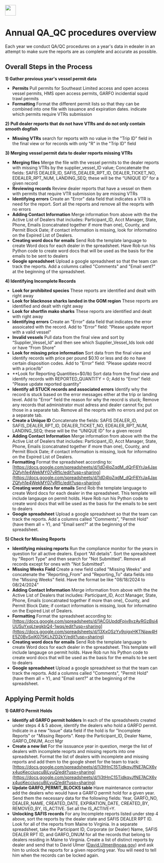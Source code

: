 
<a align="left" href="https://github.com/nmfs-openscapes/2024-nmfs-champions"><img src="https://github.githubassets.com/images/modules/logos_page/GitHub-Mark.png" width="35px"/></a>

# Annual QA_QC procedures overview 

Each year we conduct QA/QC procedures on a year's data in edealer in an attempt to make sure the reports are as complete and accurate as possible.


## Overall Steps in the Process

**1) Gather previous year's vessel permit data**
- **Permits** Pull permits for Southeast Limited access and open access vessel permits, HMS open access permits, GARFO incidential squid trawl permits
- **Formatting** Format the different permit lists so that they can be combined into one file with issuance and expiration dates. indicate which permits require VTRs submission 


**2) Pull dealer reports that do not have VTRs and do not only contain smooth dogfish**
- **Missing VTRs** search for reports with no value in the "Trip ID" field in the final view or for records with only "R" in the "Trip ID" field


**3) Merging vessel permit data to dealer reports missing VTRs**
- **Merging files** Merge the file with the vessel permits to the dealer reports with missing VTRs by the supplier_vessel_ID value; Concatenate the fields: SAFIS DEALER_ID, SAFIS_DEALER_RPT_ID, DEALER_TICKET_NO, EDEALER_RPT_NUM, LANDING_SEQ; these will be the “UNIQUE ID” for a given record
- **Reviewing records** Review dealer reports that have a vessel on them with permits that require VTR submission by are missing VTRs
- **Identifying errors** Create an "Error" data field that indicates a VTR is need for the report. Sort all the reports and remove all the reoprts with no errors
- **Adding Contact Information** Merge information from above with the the Active List of Dealers that includes: Participant_ID, Acct Manager, State, Phone, Emails (concatnated together if more than one), County, and Permit Block Date; if contact information is missing, look for informatino on the Expired List of Dealers.
- **Creating word docs for emails** Send Rob the template language to create Word docs for each dealer in the spreadsheet. Have Rob run his Python code to create word docs that will be used as the basis for the emails to be sent to dealers
- **Google spreadsheet** Upload a google spreadsheet so that the team can track the reports. Add a columns called "Comments" and "Email sent?" at the beginning of the spreadsheet.

**4) Identifying Incomplete Records**
- **Look for prohibited species** These reports are identified and dealt with right away
- **Look for blacknose sharks landed in the GOM region** These reports are identified and dealt with right away
- **Look for shortfin mako sharks** These reports are identified and dealt with right away
- **Identifying errors** Create an "Error" data field that indicates the error assoicated with the record.  Add to "Error" field: "Please update report with a valid vessel"
- **Invalid vessels** Pull data from the final view and sort by “Supplier_Vessel_Id” and then see which Supplier_Vessel_Ids look odd or have “From Shore”
- **Look for missing price information** Sort data from the final view and identify records with price per pound $0.10 or less and do no have certain disposition codes. Add to "Error" field: "Please update reocrd with a price/lb"
- **Look for Reporting Quantities=$0/lb)	Sort data from the final view and identify records with REPORTED_QUANTITY = 0; Add to "Error" field: "Please update reported quantity"
- **Identify all STUCK records and associated errors** Identify why the record is stuck based on the error messages either at the trip or landing level. Add to "Error" field the reason for why the reocrd is stuck; Remove any records that administrator must adress and dealer cannot fix; put those in a separate tab. Remove all the reoprts with no errors and put on a separate tab.
- **Create a Unique ID** Concatenate the fields: SAFIS DEALER_ID, SAFIS_DEALER_RPT_ID, DEALER_TICKET_NO, EDEALER_RPT_NUM, LANDING_SEQ; these will be the “UNIQUE ID” for a given record
- **Adding Contact Information** Merge information from above with the the Active List of Dealers that includes: Participant_ID, Acct Manager, State, Phone, Emails (concatnated together if more than one), County, and Permit Block Date; if contact information is missing, look for informatino on the Expired List of Dealers.
- **Formatting** Format the spreadsheet according to: [https://docs.google.com/spreadsheets/d/1dD4lqZqdM_dQrF6YrJa4JaxZQfyh1e4WekMY07vRfIc/edit?usp=sharing](https://docs.google.com/spreadsheets/d/1dD4lqZqdM_dQrF6YrJa4JaxZQfyh1e4WekMY07vRfIc/edit?usp=sharing)
- **Creating word docs for emails** Send Rob the template language to create Word docs for each dealer in the spreadsheet. This template will include langauge on permit holds. Have Rob run his Python code to create word docs that will be used as the basis for the emails to be sent to dealers
- **Google spreadsheet** Upload a google spreadsheet so that the team can track the reports. Add a columns called "Comments", "Permit Hold" (have them all = Y), and "Email sent?" at the beginning of the spreadsheet.

**5) Check for Missing Reports**
- **Identifying missing reports** Run the compliance monitor for the years in question for all active dealers. Export "All details". Sort the spreadsheet by "Report Type" and then search for "Not Submitted". Remove all records except for ones with "Not Submitted".
- **Missing Weeks Field** Create a new field called "Missing Weeks" and concatenate the "Reporting_From" and "Reporting_To" data fields into the "Missing Weeks" field. Have the format be like "08/18/2024 to 08/24/2024"
- **Adding Contact Information** Merge information from above with the the Active List of Dealers that includes: Participant_ID, Acct Manager, State, Phone, Emails (concatnated together if more than one), County, and Permit Block Date; if contact information is missing, look for informatino on the Expired List of Dealers.
- **Formatting** Format the spreadsheet according to: [https://docs.google.com/spreadsheets/d/1ACGUpddFpjv8vzAyRGzBsi4UUSuYxqLtwgkbQ4-1wqs/edit?usp=sharing](https://docs.google.com/spreadsheets/d/13XxOSzYy9oigxHKTNjaw4HE5Z0BvSxiK075KLhZD2kY/edit?usp=sharing)
- **Creating word docs for emails** Send Rob the template language to create Word docs for each dealer in the spreadsheet. This template will include langauge on permit holds. Have Rob run his Python code to create word docs that will be used as the basis for the emails to be sent to dealers
- **Google spreadsheet** Upload a google spreadsheet so that the team can track the reports. Add a columns called "Comments", "Permit Hold" (have them all = Y), and "Email sent?" at the beginning of the spreadsheet.
  
## Applying Permit holds

**1) GARFO Permit Holds**
- **Identify all GARFO permit holders** In each of the spreadsheets created under steps 4 & 5 above, identify the dealers who hold a GARFO permit. Indicate in a new "Issue" data field if the hold is for "Incomplete Reports" or "Missing Reports". Keep the Participant_ID, Dealer Name, GARFO_DNUM, Acct Mgr
- **Create a new list** For the isssuance year in question, merge the list of dealers with incomplete reoprts and missing reports into one spreadsheet. Format the list of dealers with incomplete and missing reports and add them to the google sheet for the team to track: [https://docs.google.com/spreadsheets/d/1j3tHnC15TjdkqyJfNE7ACX6vx4uoKeccjuscuBjLyuQ/edit?usp=sharing](https://docs.google.com/spreadsheets/d/1j3tHnC15TjdkqyJfNE7ACX6vx4uoKeccjuscuBjLyuQ/edit?usp=sharing)
- **Update GARFO_PERMIT_BLOCKS table** Have maintenance contractor add the dealers who would have a GARFO permit hold for a given year. Send them the necessary data for the following fields:
  Year, GARFO_NO, DEALER_NAME, CREATED_DATE, EXPIRATION_DATE, CREATED_BY, REMOVED_BY, IS_ACTIVE. Set all the IS_ACTIVE=Y.
- **Unlocking SAFIS records** For any Incomplete reports listed under step 4 above, sort the reports by the dealer state and SAFIS DEALER RPT ID. Look for all of the reports from Maine to Virginia. In a separate spreadsheet, take the Participant ID, Corporate (or Dealer) Name, SAFIS DEALER RPT ID, and GARFO_DNUM for all the records that belong to dealers residing in Maine to Virginia. Create a list of distinct reports by dealer and send that to David Ulmer (David.Ulmer@noaa.gov) and ask him to unlock the reports for a given reporting year. You will need to tell him when the records can be locked again.  
  
  

